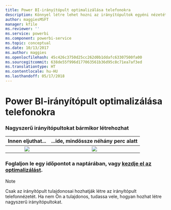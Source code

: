 ```yaml
---
title: Power BI-irányítópult optimalizálása telefonokra
description: Könnyel létre lehet hozni az irányítópultok egyéni nézetét mobiltelefonokon való megtekintéshez. Kipróbálás.
author: maggiesMSFT
manager: kfile
ms.reviewer: ''
ms.service: powerbi
ms.component: powerbi-service
ms.topic: conceptual
ms.date: 10/13/2017
ms.author: maggies
ms.openlocfilehash: 45c426c3750d25cc262d0b1ddafc63307500fa00
ms.sourcegitcommit: 638de55f996d177063561b36d95c8c71ea7af3ed
ms.translationtype: HT
ms.contentlocale: hu-HU
ms.lasthandoff: 05/17/2018
---
```

# <a name="optimize-power-bi-dashboard-for-phones"></a>Power BI-irányítópult optimalizálása telefonokra
### <a name="anytime-is-the-right-time-to-create-a-great-dashboard"></a>Nagyszerű irányítópultokat bármikor létrehozhat
| **Innen eljuthat...** | **...ide, mindössze néhány perc alatt** |
|:---:|:---:|
| ![](media/mobile-apps-optimize-dashboard-phone-view/power-bi-phone-dashboard-not-optimized.png) |![](media/mobile-apps-optimize-dashboard-phone-view/power-bi-phone-dashboard-optimized.png) |

### <a name="book-some-time-on-your-calendar-or-start-optimizing-nowservice-create-dashboard-mobile-phone-viewmd"></a>Foglaljon le egy időpontot a naptárában, vagy [kezdje el az optimalizálást](service-create-dashboard-mobile-phone-view.md).
> [!NOTE]
> Csak az irányítópult tulajdonosai hozhatják létre az irányítópult telefonnézetét. Ha nem Ön a tulajdonos, tudassa vele, hogyan hozhat létre nagyszerű irányítópultokat.
> 
> 

